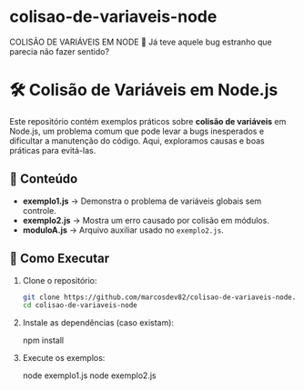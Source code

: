 # colisao-de-variaveis-node

COLISÃO DE VARIÁVEIS EM NODE 🚀 Já teve aquele bug estranho que parecia não fazer sentido?

# 🛠️ Colisão de Variáveis em Node.js

Este repositório contém exemplos práticos sobre **colisão de variáveis** em Node.js, um problema comum que pode levar a bugs inesperados e dificultar a manutenção do código. Aqui, exploramos causas e boas práticas para evitá-las.

## 📌 Conteúdo

- **exemplo1.js** → Demonstra o problema de variáveis globais sem controle.
- **exemplo2.js** → Mostra um erro causado por colisão em módulos.
- **moduloA.js** → Arquivo auxiliar usado no `exemplo2.js`.

## 🚀 Como Executar

1. Clone o repositório:

   ```sh
   git clone https://github.com/marcosdev82/colisao-de-variaveis-node.git
   cd colisao-de-variaveis-node

   ```

2. Instale as dependências (caso existam):

   npm install

3. Execute os exemplos:

   node exemplo1.js
   node exemplo2.js
